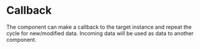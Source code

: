 # Callback

The component can make a callback to the target instance and repeat the cycle for new/modified data. Incoming data will be used as data to another component.